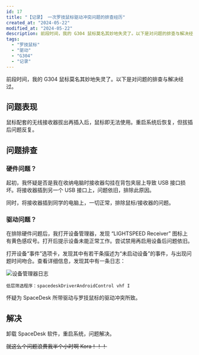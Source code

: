```yaml
---
id: 17
title: "【记录】 一次罗技鼠标驱动冲突问题的排查经历"
created_at: "2024-05-22"
modified_at: "2024-05-22"
description: 前段时间，我的 G304 鼠标莫名其妙地失灵了。以下是对问题的排查与解决经过。
tags:
  - "罗技鼠标"
  - "驱动"
  - "G304"
  - "记录"
---
```


前段时间，我的 G304 鼠标莫名其妙地失灵了。以下是对问题的排查与解决经过。

## 问题表现

鼠标配套的无线接收器拔出再插入后，鼠标即无法使用。重启系统后恢复，但拔插后问题反复。

## 问题排查

### 硬件问题？

起初，我怀疑是否是我在收纳电脑时接收器勾挂在背包夹层上导致 USB 接口损坏。将接收器插到另一个 USB 接口上，问题依旧，排除此原因。

同时，将接收器插到同学的电脑上，一切正常，排除鼠标/接收器的问题。

### 驱动问题？

在排除硬件问题后，我打开设备管理器，发现 “LIGHTSPEED Receiver” 图标上有黄色感叹号。打开后提示设备未能正常工作。尝试禁用再启用设备后问题依旧。

打开设备“事件”选项卡，发现其中有若干条描述为“未启动设备”的事件，与出现问题时间吻合。查看详细信息，发现其中有一条日志：

![设备管理器日志](https://blog-oss.allenyou.top/image/664d9771d8fe1.png)

```text
低层筛选程序：spacedeskDriverAndroidControl vhf I
```

怀疑为 SpaceDesk 所带驱动与罗技鼠标的驱动冲突所致。

## 解决

卸载 SpaceDesk 软件，重启系统，问题解决。

~~就这么个问题浪费我半个小时啊 Kora！！！~~
